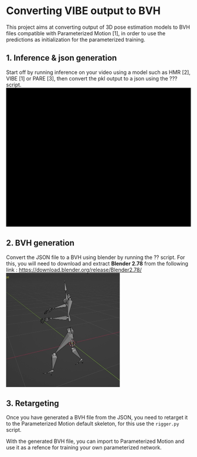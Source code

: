 # Converting VIBE output to BVH
This project aims at converting output of 3D pose estimation models to BVH files compatible with Parameterized Motion [1], in order to use the predictions as initialization for the parameterized training.
## 1. Inference & json generation
Start off by running inference on your video using a model such as HMR [2], VIBE [1] or PARE [3], then convert the pkl output to a json using the ??? script.
![](figures/spinkick.gif)
## 2. BVH generation
Convert the JSON file to a BVH using blender by running the ?? script.
For this, you will need to download and extract **Blender 2.78** from the following link : https://download.blender.org/release/Blender2.78/
![](figures/spinkick_bvh.gif)
## 3. Retargeting
Once you have generated a BVH file from the JSON, you need to retarget it to the Parameterized Motion default skeleton, for this use the ```rigger.py``` script.

With the generated BVH file, you can import to Parameterized Motion and use it as a refence for training your own parameterized network.